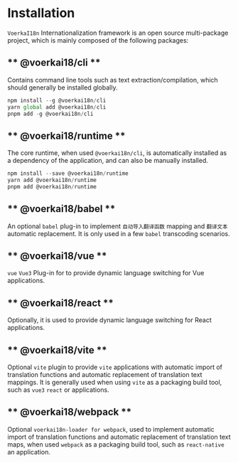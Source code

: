 # Installation <!-- {docsify-ignore-all} -->

 `VoerkaI18n` Internationalization framework is an open source multi-package project, which is mainly composed of the following packages:

## ** @voerkai18/cli **

Contains command line tools such as text extraction/compilation, which should generally be installed globally.

```javascript 
npm install --g @voerkai18n/cli
yarn global add @voerkai18n/cli
pnpm add -g @voerkai18n/cli
```

## ** @voerkai18/runtime **

The core runtime, when used `@voerkai18n/cli`, is automatically installed as a dependency of the application, and can also be manually installed.

```javascript 
npm install --save @voerkai18n/runtime
yarn add @voerkai18n/runtime
pnpm add @voerkai18n/runtime
``` 

## ** @voerkai18/babel **

An optional `babel` plug-in to implement `自动导入翻译函数` mapping and `翻译文本` automatic replacement. It is only used in a few `babel` transcoding scenarios.

## ** @voerkai18/vue **

 `vue` `Vue3` Plug-in for to provide dynamic language switching for Vue applications.

## ** @voerkai18/react **

Optionally, it is used to provide dynamic language switching for React applications.

## ** @voerkai18/vite **

Optional `vite` plugin to provide `vite` applications with automatic import of translation functions and automatic replacement of translation text mappings. It is generally used when using `vite` as a packaging build tool, such as `vue3` `react` or applications.

## ** @voerkai18/webpack **

Optional `voerkai18n-loader for webpack`, used to implement automatic import of translation functions and automatic replacement of translation text maps, when used `webpack` as a packaging build tool, such as `react-native` an application.
